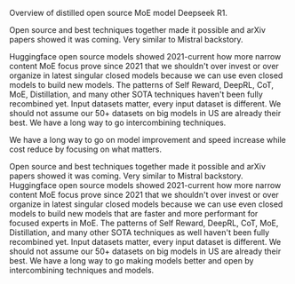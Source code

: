 Overview of distilled open source MoE model Deepseek R1.  

Open source and best techniques together made it possible and arXiv papers showed it was coming.  Very similar to Mistral backstory.

Huggingface open source models showed 2021-current how more narrow content MoE focus prove since 2021 that we shouldn't over invest or over organize in latest singular closed models because we can use even closed models to build new models.  The patterns of Self Reward, DeepRL, CoT, MoE, Distillation, and many other SOTA techniques haven't been fully recombined yet.  Input datasets matter, every input dataset is different.  We should not assume our 50+ datasets on big models in US are already their best.  We have a long way to go intercombining techniques.

We have a long way to go on model improvement and speed increase while cost reduce by focusing on what matters.

Open source and best techniques together made it possible and arXiv papers showed it was coming.  Very similar to Mistral backstory.  Huggingface open source models showed 2021-current how more narrow content MoE focus prove since 2021 that we shouldn't over invest or over organize in latest singular closed models because we can use even closed models to build new models that are faster and more performant for focused experts in MoE.  The patterns of Self Reward, DeepRL, CoT, MoE, Distillation, and many other SOTA techniques as well haven't been fully recombined yet.  Input datasets matter, every input dataset is different.  We should not assume our 50+ datasets on big models in US are already their best.  We have a long way to go making models better and open by intercombining techniques and models.



